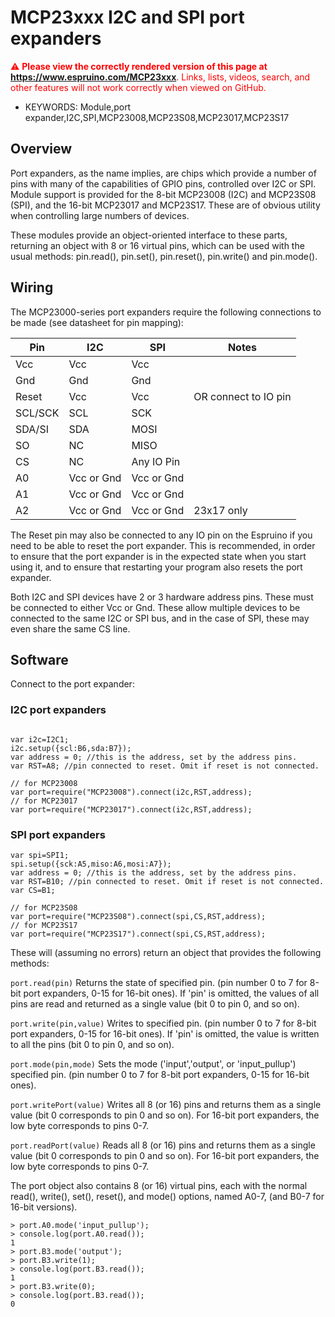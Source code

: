 <!--- Copyright (c) 2015 Spence Konde. See the file LICENSE for copying permission. -->
MCP23xxx I2C and SPI port expanders
========================

<span style="color:red">:warning: **Please view the correctly rendered version of this page at https://www.espruino.com/MCP23xxx**. Links, lists, videos, search, and other features will not work correctly when viewed on GitHub.</span>

* KEYWORDS: Module,port expander,I2C,SPI,MCP23008,MCP23S08,MCP23017,MCP23S17

Overview
------------------

Port expanders, as the name implies, are chips which provide a number of pins with many of the capabilities of GPIO pins, controlled over I2C or SPI. Module support is provided for the 8-bit MCP23008 (I2C) and MCP23S08 (SPI), and the 16-bit MCP23017 and MCP23S17. These are of obvious utility when controlling large numbers of devices.

These modules provide an object-oriented interface to these parts, returning an object with 8 or 16 virtual pins, which can be used with the usual methods: pin.read(), pin.set(), pin.reset(), pin.write() and pin.mode().

Wiring
------------------
The MCP23000-series port expanders require the following connections to be made (see datasheet for pin mapping):

| Pin      | I2C | SPI | Notes |
|----------|----|----|----|
| Vcc      | Vcc  | Vcc  |   |
| Gnd      | Gnd  | Gnd  | |
| Reset  | Vcc | Vcc  | OR connect to IO pin  |
| SCL/SCK   | SCL  | SCK  | |
| SDA/SI   | SDA  | MOSI  |  |
| SO   | NC  | MISO  ||
| CS   | NC  | Any IO Pin  ||
| A0   | Vcc or Gnd  | Vcc or Gnd  |   |
| A1   | Vcc or Gnd  | Vcc or Gnd  |   |
| A2   | Vcc or Gnd  | Vcc or Gnd  | 23x17 only  |

The Reset pin may also be connected to any IO pin on the Espruino if you need to be able to reset the port expander. This is recommended, in order to ensure that the port expander is in the expected state when you start using it, and to ensure that restarting your program also resets the port expander.

Both I2C and SPI devices have 2 or 3 hardware address pins. These must be connected to either Vcc or Gnd. These allow multiple devices to be connected to the same I2C or SPI bus, and in the case of SPI, these may even share the same CS line.

Software
-------------

Connect to the port expander:

### I2C port expanders

```

var i2c=I2C1;
i2c.setup({scl:B6,sda:B7});
var address = 0; //this is the address, set by the address pins.
var RST=A8; //pin connected to reset. Omit if reset is not connected.

// for MCP23008
var port=require("MCP23008").connect(i2c,RST,address);
// for MCP23017
var port=require("MCP23017").connect(i2c,RST,address);
```

### SPI port expanders

```
var spi=SPI1;
spi.setup({sck:A5,miso:A6,mosi:A7});
var address = 0; //this is the address, set by the address pins.
var RST=B10; //pin connected to reset. Omit if reset is not connected.
var CS=B1;

// for MCP23S08
var port=require("MCP23S08").connect(spi,CS,RST,address);
// for MCP23S17
var port=require("MCP23S17").connect(spi,CS,RST,address);
```

These will (assuming no errors) return an object that provides the following methods:

`port.read(pin)` Returns the state of specified pin. (pin number 0 to 7 for 8-bit port expanders, 0-15 for 16-bit ones). If 'pin' is omitted,  the values of all pins are read and returned as a single value (bit 0 to pin 0, and so on).

`port.write(pin,value)` Writes to specified pin. (pin number 0 to 7 for 8-bit port expanders, 0-15 for 16-bit ones). If 'pin' is omitted, the value is written to all the pins (bit 0 to pin 0, and so on).

`port.mode(pin,mode)` Sets the mode ('input','output', or 'input_pullup') specified pin. (pin number 0 to 7 for 8-bit port expanders, 0-15 for 16-bit ones).

`port.writePort(value)` Writes all 8 (or 16) pins and returns them as a single value (bit 0 corresponds to pin 0 and so on). For 16-bit port expanders, the low byte corresponds to pins 0-7.

`port.readPort(value)` Reads all 8 (or 16) pins and returns them as a single value (bit 0 corresponds to pin 0 and so on). For 16-bit port expanders, the low byte corresponds to pins 0-7.

The port object also contains 8 (or 16) virtual pins, each with the normal read(), write(), set(), reset(), and mode() options, named A0-7, (and B0-7 for 16-bit versions).

```
> port.A0.mode('input_pullup');
> console.log(port.A0.read());
1
> port.B3.mode('output');
> port.B3.write(1);
> console.log(port.B3.read());
1
> port.B3.write(0);
> console.log(port.B3.read());
0
```
